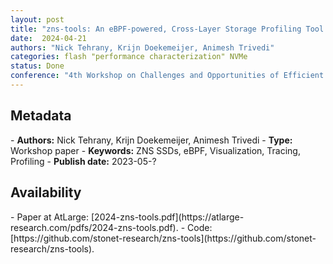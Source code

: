 ```yaml
---
layout: post
title: "zns-tools: An eBPF-powered, Cross-Layer Storage Profiling Tool for NVMe ZNS SSDs"
date:  2024-04-21
authors: "Nick Tehrany, Krijn Doekemeijer, Animesh Trivedi"
categories: flash "performance characterization" NVMe
status: Done
conference: "4th Workshop on Challenges and Opportunities of Efficient and Performant Storage Systems (CHEOPS'24) @ EuroSys 2024"
---
```


<h2>Metadata</h2>
- <b>Authors:</b> Nick Tehrany, Krijn Doekemeijer, Animesh Trivedi
- <b>Type:</b> Workshop paper
- <b>Keywords:</b> ZNS SSDs, eBPF, Visualization, Tracing, Profiling
- <b>Publish date:</b> 2023-05-?

<h2>Availability</h2>
- Paper at AtLarge: [2024-zns-tools.pdf](https://atlarge-research.com/pdfs/2024-zns-tools.pdf).
- Code: [https://github.com/stonet-research/zns-tools](https://github.com/stonet-research/zns-tools).
